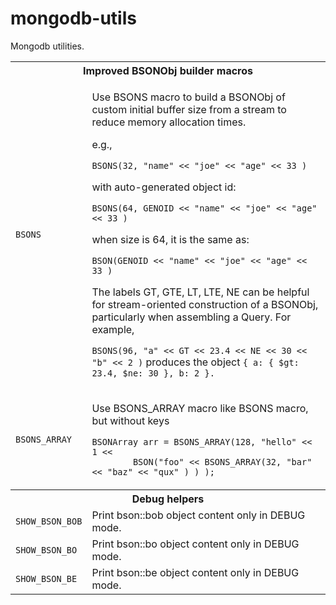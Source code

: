 mongodb-utils
=============

Mongodb utilities.

<table>
  <tr><th colspan="2" style="text-align:center;">Improved BSONObj builder macros</th></tr>
  <tr>
    <td><code>BSONS</code></td>
    <td><p>Use BSONS macro to build a BSONObj of custom initial buffer size from a stream to reduce memory allocation times.</p>
<p>e.g.,</p><p><code>BSONS(32, "name" &lt;&lt; "joe" &lt;&lt; "age" &lt;&lt; 33 )</code></p>
    <p>with auto-generated object id:</p>
       <p><code>BSONS(64, GENOID &lt;&lt; "name" &lt;&lt; "joe" &lt;&lt; "age" &lt;&lt; 33 )</code></p>
    <p>when size is 64, it is the same as:</p>
       <p><code>BSON(GENOID &lt;&lt; "name" &lt;&lt; "joe" &lt;&lt; "age" &lt;&lt; 33 )</code></p>
    <p>The labels GT, GTE, LT, LTE, NE can be helpful for stream-oriented construction
    of a BSONObj, particularly when assembling a Query.  For example,</p>
    <p><code>BSONS(96, "a" &lt;&lt; GT &lt;&lt; 23.4 &lt;&lt; NE &lt;&lt; 30 &lt;&lt; "b" &lt;&lt; 2 )</code> produces the object
    <code>{ a: { $gt: 23.4, $ne: 30 }, b: 2 }.</code></p>
</td>
  </tr>
  <tr>
    <td><code>BSONS_ARRAY</code></td>
    <td><p>Use BSONS_ARRAY macro like BSONS macro, but without keys</p>
    <p><code>BSONArray arr = BSONS_ARRAY(128, "hello" &lt;&lt; 1 &lt;&lt;
        BSON("foo" &lt;&lt; BSONS_ARRAY(32, "bar" &lt;&lt; "baz" &lt;&lt; "qux" ) ) );</code></p>

  </td>
  </tr>
  <tr><th colspan="2" style="text-align:center;">Debug helpers</th></tr>
  <tr>
    <td><code>SHOW_BSON_BOB</code></td>
    <td>Print bson::bob object content only in DEBUG mode.</td>
  </tr>
  <tr>
    <td><code>SHOW_BSON_BO</code></td>
    <td>Print bson::bo object content only in DEBUG mode.</td>
  </tr>
  <tr>
    <td><code>SHOW_BSON_BE</code></td>
    <td>Print bson::be object content only in DEBUG mode.</td>
  </tr>
</table>

